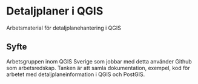 # Detaljplaner i QGIS
Arbetsmaterial för detaljplanehantering i QGIS
## Syfte
Arbetsgruppen inom QGIS Sverige som jobbar med detta använder Github som arbetsredskap. Tanken är att samla dokumentation, exempel, kod för arbetet med detaljplaneinformation i QGIS och PostGIS. 
